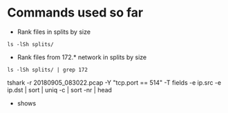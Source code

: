 # Commands used so far
* Rank files in splits by size
```console
ls -lSh splits/
```
* Rank files from 172.* network in splits by size
```console
ls -lSh splits/ | grep 172
```
tshark -r 20180905_083022.pcap -Y "tcp.port == 514" -T fields -e ip.src -e ip.dst | sort | uniq -c | sort -nr | head
- shows 
